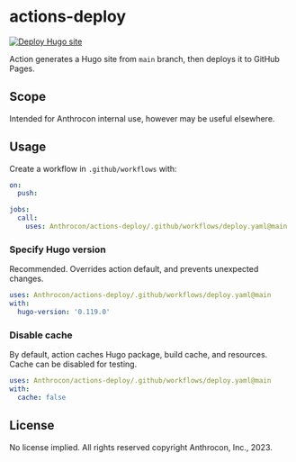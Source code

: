 # actions-deploy

[![Deploy Hugo site](https://github.com/Anthrocon/actions-deploy/actions/workflows/test.yaml/badge.svg)](https://github.com/Anthrocon/actions-deploy/actions/workflows/test.yaml)

Action generates a Hugo site from `main` branch, then deploys it to GitHub Pages.

## Scope

Intended for Anthrocon internal use, however may be useful elsewhere.

## Usage

Create a workflow in `.github/workflows` with:

```yaml
on:
  push:

jobs:
  call:
    uses: Anthrocon/actions-deploy/.github/workflows/deploy.yaml@main
```

### Specify Hugo version

Recommended. Overrides action default, and prevents unexpected changes.

```yaml
uses: Anthrocon/actions-deploy/.github/workflows/deploy.yaml@main
with:
  hugo-version: '0.119.0'
```

### Disable cache

By default, action caches Hugo package, build cache, and resources. Cache can be disabled for testing.

```yaml
uses: Anthrocon/actions-deploy/.github/workflows/deploy.yaml@main
with:
  cache: false
```

## License

No license implied. All rights reserved copyright Anthrocon, Inc., 2023.
